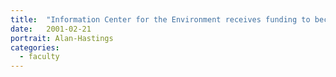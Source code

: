 ```yaml
---
title:  "Information Center for the Environment receives funding to become the California/Southwest Center for the National Biological Information Infrastructure"
date:   2001-02-21
portrait: Alan-Hastings
categories:
  - faculty
---
```

